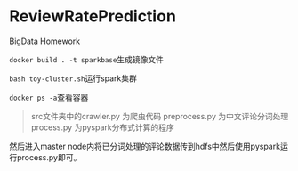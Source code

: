 # ReviewRatePrediction
BigData Homework

`docker build . -t sparkbase`生成镜像文件

`bash toy-cluster.sh`运行spark集群

`docker ps -a`查看容器

> src文件夹中的crawler.py 为爬虫代码
> preprocess.py 为中文评论分词处理
> process.py 为pyspark分布式计算的程序

然后进入master node内将已分词处理的评论数据传到hdfs中然后使用pyspark运行process.py即可。